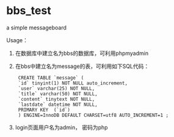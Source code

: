 bbs_test
========

a simple messageboard

Usage：

1. 在数据库中建立名为bbs的数据库，可利用phpmyadmin
2. 在bbs中建立名为message的表，可利用如下SQL代码：
      
        CREATE TABLE `message` (
        `id` tinyint(1) NOT NULL auto_increment,
        `user` varchar(25) NOT NULL,
        `title` varchar(50) NOT NULL,
        `content` tinytext NOT NULL,
        `lastdate` datetime NOT NULL,
        PRIMARY KEY  (`id`)
        ) ENGINE=InnoDB DEFAULT CHARSET=utf8 AUTO_INCREMENT=1 ;

3. login页面用户名为admin， 密码为php
